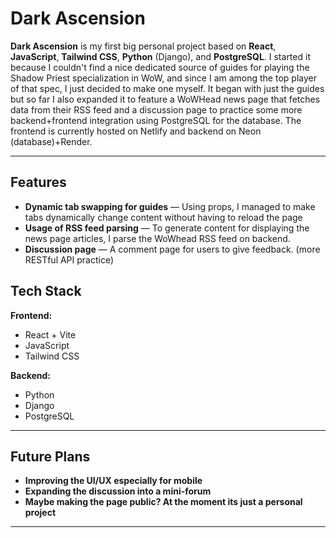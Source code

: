 # Dark Ascension

**Dark Ascension** is my first big personal project based on **React**, **JavaScript**, **Tailwind CSS**, **Python** (Django), and **PostgreSQL**.
I started it because I couldn't find a nice dedicated source of guides for playing the Shadow Priest specialization in WoW, and since I am among the top player of that spec, 
I just decided to make one myself.
It began with just the guides but so far I also expanded it to feature a WoWHead news page that fetches data from their RSS feed and a discussion page to practice some more backend+frontend integration using PostgreSQL for the database.
The frontend is currently hosted on Netlify and backend on Neon (database)+Render.

---

## Features

-  **Dynamic tab swapping for guides** — Using props, I managed to make tabs dynamically change content without having to reload the page
-  **Usage of RSS feed parsing** — To generate content for displaying the news page articles, I parse the WoWhead RSS feed on backend.
-  **Discussion page** — A comment page for users to give feedback. (more RESTful API practice)




## Tech Stack

**Frontend:**
- React + Vite
- JavaScript
- Tailwind CSS


**Backend:**
- Python
- Django
- PostgreSQL

---

## Future Plans
- **Improving the UI/UX especially for mobile**
- **Expanding the discussion into a mini-forum**
- **Maybe making the page public? At the moment its just a personal project**

---
